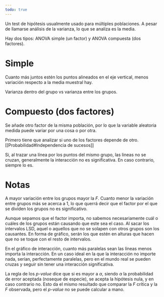 ```yaml
---
todo: true
---
```

Un test de hipótesis usualmente usado para múltiples poblaciones. A pesar de llamarse análisis de la varianza, lo que se analiza es la media.

Hay dos tipos: ANOVA simple (un factor) y ANOVA compuesta (dos factores).

# Simple  

Cuanto más juntos estén los puntos alineados en el eje vertical, menos variación respecto a la media muestral hay.

Varianza dentro del grupo vs varianza entre los grupos.

# Compuesto (dos factores)

Se añade otro factor de la misma población, por lo que la variable aleatoria medida puede variar por una cosa o por otra.

Primero tiene que analizar si uno de los factores depende de otro. [[Probabilidad#Independencia de sucesos]]

Si, al trazar una línea por los puntos del mismo grupo, las lineas no se cruzan, generalmente la interacción no es significativa. En caso contrario, siempre lo es.

# Notas

A mayor variación entre los grupos mayor la $F$. Cuanto menor la variación entre grupos más se acerca a 1, lo que querrá decir que el factor por el que se dividen los grupos no es significativo.

Aunque sepamos que el factor importa, no sabemos necesariamente cuál o cuáles de los grupos están causando que este sea el caso. Al sacar los intervalos LSD, aquel o aquellos que no se solapen con otros grupos son los causantes. En forma de gráfico, serán los que estén en alturas que hacen que no se toque con el resto de intervalos.

En el gráfico de interacción, cuanto más paralelas sean las líneas menos importa la interacción. En un caso ideal en la que la interacción no importe nada, serían, perfectamente paralelas, pero en el mundo real se pueden cruzas y seguir sin tener una interacción significativa.

La regla de los *p-value* dice que si es mayor a $\alpha$, siendo $\alpha$ la probabilidad de error aceptada (noseque de especie), se acepta la hipótesis nula, y en caso contrario no. Esto da el mismo resultado que comparar la $F$ crítica y la $F$ observada, pero el *p-value* no se puede calcular a mano.